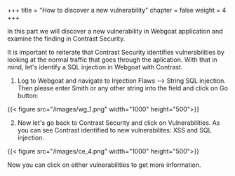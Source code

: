 +++
title = "How to discover a new vulnerability"
chapter = false
weight = 4
+++

In this part we will discover a new vulnerability in Webgoat application and examine the finding in Contrast Security.

It is important to reiterate that Contrast Security identifies vulnerabilities by looking at the normal traffic that goes through the aplication. With that in mind, let's identify a SQL injection in Webgoat with Contrast.

1. Log to Webgoat and navigate to Injection Flaws --> String SQL injection. Then please enter Smith or any other string into the field and click on Go button:

{{< figure src="/images/wg_1.png" width="1000" height="500">}}

2. Now let's go back to Contrast Security and click on Vulnerabilities. As you can see Contrast identified to new vulnerabilites: XSS and SQL injection. 

{{< figure src="/images/ce_4.png" width="1000" height="500">}}

Now you can click on either vulnerabilities to get more information.